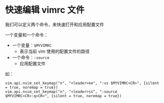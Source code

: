 # 快速编辑 vimrc 文件

我们可以定义两个命令，来快速打开和应用配置文件

一个变量和一个命令：
- 一个变量：`$MYVIMRC`
	- 表示当前 vim 使用的配置文件的路径
- 一个命令：`:source`
	- 应用配置文件

如：
```
vim.api.nvim_set_keymap("n", "<leader>ee", ":vs $MYVIMRC<CR>", {silent = true, noremap = true})
vim.api.nvim_set_keymap("n", "<leader>ss", ":source $MYVIMRC<CR>:q<CR>", {silent = true, noremap = true})
```